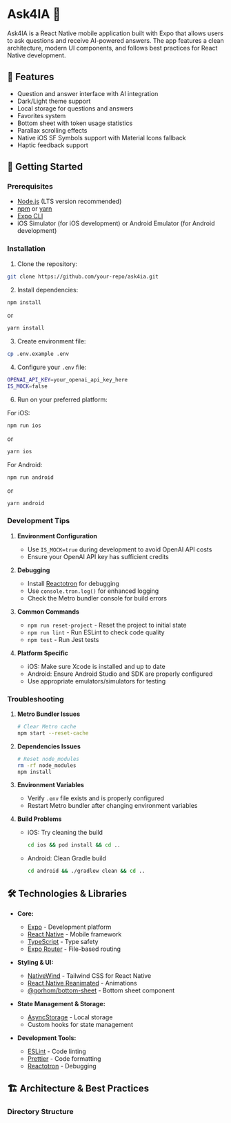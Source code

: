 # Ask4IA 🤖

Ask4IA is a React Native mobile application built with Expo that allows users to ask questions and receive AI-powered answers. The app features a clean architecture, modern UI components, and follows best practices for React Native development.

## 🌟 Features

- Question and answer interface with AI integration
- Dark/Light theme support
- Local storage for questions and answers
- Favorites system
- Bottom sheet with token usage statistics
- Parallax scrolling effects
- Native iOS SF Symbols support with Material Icons fallback
- Haptic feedback support

## 🚀 Getting Started

### Prerequisites

- [Node.js](https://nodejs.org/) (LTS version recommended)
- [npm](https://www.npmjs.com/) or [yarn](https://yarnpkg.com/)
- [Expo CLI](https://docs.expo.dev/get-started/installation/)
- iOS Simulator (for iOS development) or Android Emulator (for Android development)

### Installation

1. Clone the repository:

```bash
git clone https://github.com/your-repo/ask4ia.git
```

2. Install dependencies:

```bash
npm install
```

or

```bash
yarn install
```

3. Create environment file:

```bash
cp .env.example .env
```

4. Configure your `.env` file:

```bash
OPENAI_API_KEY=your_openai_api_key_here
IS_MOCK=false
```

6. Run on your preferred platform:

For iOS:

```bash
npm run ios
```

or

```bash
yarn ios
```

For Android:

```bash
npm run android
```

or

```bash
yarn android
```

### Development Tips

1. **Environment Configuration**

   - Use `IS_MOCK=true` during development to avoid OpenAI API costs
   - Ensure your OpenAI API key has sufficient credits

2. **Debugging**

   - Install [Reactotron](https://github.com/infinitered/reactotron) for debugging
   - Use `console.tron.log()` for enhanced logging
   - Check the Metro bundler console for build errors

3. **Common Commands**

   - `npm run reset-project` - Reset the project to initial state
   - `npm run lint` - Run ESLint to check code quality
   - `npm test` - Run Jest tests

4. **Platform Specific**
   - iOS: Make sure Xcode is installed and up to date
   - Android: Ensure Android Studio and SDK are properly configured
   - Use appropriate emulators/simulators for testing

### Troubleshooting

1. **Metro Bundler Issues**

   ```bash
   # Clear Metro cache
   npm start --reset-cache
   ```

2. **Dependencies Issues**

   ```bash
   # Reset node_modules
   rm -rf node_modules
   npm install
   ```

3. **Environment Variables**

   - Verify `.env` file exists and is properly configured
   - Restart Metro bundler after changing environment variables

4. **Build Problems**
   - iOS: Try cleaning the build
     ```bash
     cd ios && pod install && cd ..
     ```
   - Android: Clean Gradle build
     ```bash
     cd android && ./gradlew clean && cd ..
     ```

## 🛠️ Technologies & Libraries

- **Core:**

  - [Expo](https://expo.dev/) - Development platform
  - [React Native](https://reactnative.dev/) - Mobile framework
  - [TypeScript](https://www.typescriptlang.org/) - Type safety
  - [Expo Router](https://docs.expo.dev/router/introduction/) - File-based routing

- **Styling & UI:**

  - [NativeWind](https://www.nativewind.dev/) - Tailwind CSS for React Native
  - [React Native Reanimated](https://docs.swmansion.com/react-native-reanimated/) - Animations
  - [@gorhom/bottom-sheet](https://gorhom.github.io/react-native-bottom-sheet/) - Bottom sheet component

- **State Management & Storage:**

  - [AsyncStorage](https://react-native-async-storage.github.io/async-storage/) - Local storage
  - Custom hooks for state management

- **Development Tools:**
  - [ESLint](https://eslint.org/) - Code linting
  - [Prettier](https://prettier.io/) - Code formatting
  - [Reactotron](https://github.com/infinitered/reactotron) - Debugging

## 🏗️ Architecture & Best Practices

### Directory Structure
